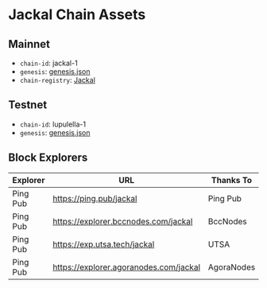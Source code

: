 # Jackal Chain Assets

## Mainnet
- `chain-id`: jackal-1
- `genesis`: [genesis.json](https://cdn.discordapp.com/attachments/1002389406650466405/1034968352591986859/updated_genesis2.json)
- `chain-registry`: [Jackal](https://github.com/cosmos/chain-registry/blob/master/jackal/chain.json)

## Testnet
- `chain-id`: lupulella-1
- `genesis`: [genesis.json](/testnet/genesis.json)

## Block Explorers

| Explorer | URL                                  | Thanks To |
|----------|--------------------------------------|-----------|
| Ping Pub | https://ping.pub/jackal              | Ping Pub  |
| Ping Pub | https://explorer.bccnodes.com/jackal | BccNodes  |
| Ping Pub | https://exp.utsa.tech/jackal         | UTSA      |
| Ping Pub | https://explorer.agoranodes.com/jackal | AgoraNodes |
